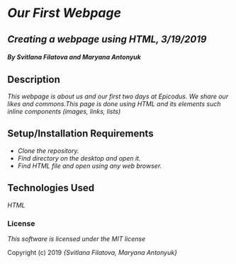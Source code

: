 # _**Our First Webpage**_

## _Creating a webpage using HTML, 3/19/2019_

#### _**By Svitlana Filatova and Maryana Antonyuk**_

## Description

_This webpage is about us and our first two days at Epicodus. We share our likes and commons.This page is done using HTML and its elements such inline components (images, links, lists)_

## Setup/Installation Requirements

* _Clone the repository._
* _Find directory on the desktop and open it._
* _Find HTML file and open using any web browser._

## Technologies Used

_HTML_

### License

*This software is licensed under the MIT license*

Copyright (c) 2019 _{Svitlana Filatova, Maryana Antonyuk}_
